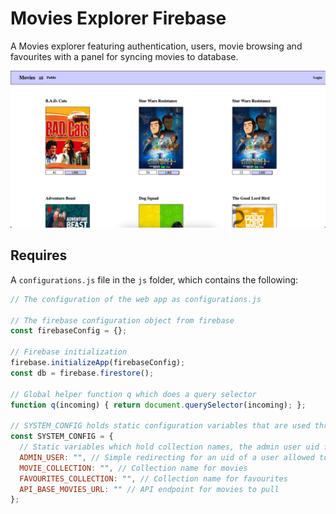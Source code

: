 # Movies Explorer Firebase

A Movies explorer featuring authentication, users, movie browsing and favourites with a panel for syncing movies to database.

![Movies Explorer Firebase Screenshot](./movies.jpg)

## Requires

A `configurations.js` file in the `js` folder, which contains the following:

```js
// The configuration of the web app as configurations.js

// The firebase configuration object from firebase
const firebaseConfig = {};

// Firebase initialization
firebase.initializeApp(firebaseConfig);
const db = firebase.firestore();

// Global helper function q which does a query selector
function q(incoming) { return document.querySelector(incoming); };

// SYSTEM_CONFIG holds static configuration variables that are used throughout the app coming from this global configuration
const SYSTEM_CONFIG = {
  // Static variables which hold collection names, the admin user uid for the frontend, and the api url
  ADMIN_USER: "", // Simple redirecting for an uid of a user allowed to access the syncing page
  MOVIE_COLLECTION: "", // Collection name for movies
  FAVOURITES_COLLECTION: "", // Collection name for favourites
  API_BASE_MOVIES_URL: "" // API endpoint for movies to pull
};

```
